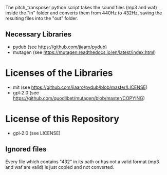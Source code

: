 The pitch_transposer python script takes the sound files (mp3 and waf) inside the "in" folder and converts them from 440Hz to 432Hz, saving the resulting files into the "out" folder.

## Necessary Libraries

+ pydub (see https://github.com/jiaaro/pydub)
+ mutagen (see https://mutagen.readthedocs.io/en/latest/index.html)

# Licenses of the Libraries

+ mit (see https://github.com/jiaaro/pydub/blob/master/LICENSE)
+ gpl-2.0 (see https://github.com/quodlibet/mutagen/blob/master/COPYING)

# License of this Repository

+ gpl-2.0 (see LICENSE)

## Ignored files

Every file which contains "432" in its path or has not a valid format (mp3 and waf are valid) is just copied and not converted.
